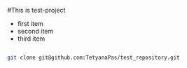 #This is test-project

* first item
* second item
* third item

``` bash

git clone git@github.com:TetyanaPas/test_repository.git

```
